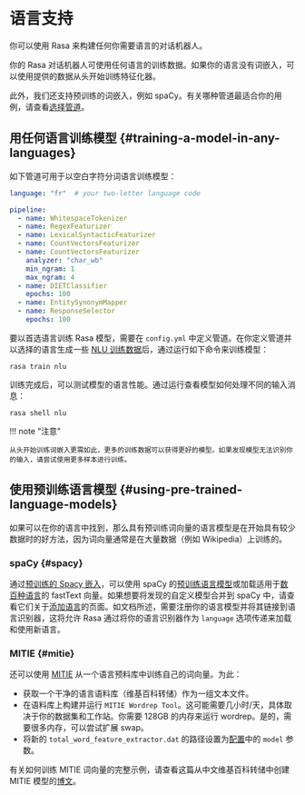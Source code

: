 # 语言支持

你可以使用 Rasa 来构建任何你需要语言的对话机器人。

你的 Rasa 对话机器人可使用任何语言的训练数据。如果你的语言没有词嵌入，可以使用提供的数据从头开始训练特征化器。

此外，我们还支持预训练的词嵌入，例如 spaCy。有关哪种管道最适合你的用例，请查看[选择管道](/tuning-your-model/#how-to-choose-a-pipeline)。

## 用任何语言训练模型 {#training-a-model-in-any-languages}

如下管道可用于以空白字符分词语言训练模型：

```yaml
language: "fr"  # your two-letter language code

pipeline:
  - name: WhitespaceTokenizer
  - name: RegexFeaturizer
  - name: LexicalSyntacticFeaturizer
  - name: CountVectorsFeaturizer
  - name: CountVectorsFeaturizer
    analyzer: "char_wb"
    min_ngram: 1
    max_ngram: 4
  - name: DIETClassifier
    epochs: 100
  - name: EntitySynonymMapper
  - name: ResponseSelector
    epochs: 100
```

要以首选语言训练 Rasa 模型，需要在 `config.yml` 中定义管道。在你定义管道并以选择的语言生成一些 [NLU 训练数据](/training-data-format/)后，通过运行如下命令来训练模型：

```shell
rasa train nlu
```

训练完成后，可以测试模型的语言性能。通过运行查看模型如何处理不同的输入消息：

```shell
rasa shell nlu
```

!!! note "注意"

    从头开始训练词嵌入更需如此，更多的训练数据可以获得更好的模型。如果发现模型无法识别你的输入，请尝试使用更多样本进行训练。

## 使用预训练语言模型 {#using-pre-trained-language-models}

如果可以在你的语言中找到，那么具有预训练词向量的语言模型是在开始具有较少数据时的好方法，因为词向量通常是在大量数据（例如 Wikipedia）上训练的。

### spaCy {#spacy}

通过[预训练的 Spacy 嵌入](/components/#spacynlp)，可以使用 spaCy 的[预训练语言模型](https://spacy.io/usage/models#languages)或加载适用于[数百种语言](https://github.com/facebookresearch/fastText/blob/master/docs/crawl-vectors.md)的 fastText 向量。如果想要将发现的自定义模型合并到 spaCy 中，请查看它们关于[添加语言](https://spacy.io/docs/usage/adding-languages)的页面。如文档所述，需要注册你的语言模型并将其链接到语言识别器，这将允许 Rasa 通过将你的语言识别器作为 `language` 选项传递来加载和使用新语言。

### MITIE {#mitie}

还可以使用 [MITIE](/components/#mitienlp) 从一个语言预料库中训练自己的词向量。为此：

- 获取一个干净的语言语料库（维基百科转储）作为一组文本文件。
- 在语料库上构建并运行 `MITIE Wordrep Tool`。这可能需要几小时/天，具体取决于你的数据集和工作站。你需要 128GB 的内存来运行 wordrep。是的，需要很多内存，可以尝试扩展 swap。
- 将新的 `total_word_feature_extractor.dat` 的路径设置为[配置](/components/#mitienlp)中的 `model` 参数。

有关如何训练 MITIE 词向量的完整示例，请查看这篇从中文维基百科转储中创建 MITIE 模型的[博文](http://www.crownpku.com/2017/07/27/%E7%94%A8Rasa_NLU%E6%9E%84%E5%BB%BA%E8%87%AA%E5%B7%B1%E7%9A%84%E4%B8%AD%E6%96%87NLU%E7%B3%BB%E7%BB%9F.html)。
